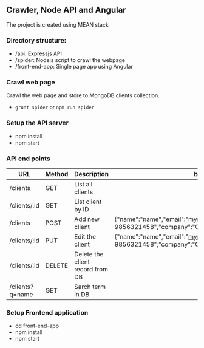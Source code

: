 ## Crawler, Node API and Angular
The project is created using MEAN stack
### Directory structure:
- /api: Expressjs API
- /spider: Nodejs script to crawl the webpage
- /front-end-app: Single page app using Angular
### Crawl web page
Crawl the web page and store to MongoDB clients collection.
- ```grunt spider``` or ```npm run spider```
### Setup the API server
- npm install
- npm start
### API end points
URL | Method | Description | body
--- | --- | --- | ---
/clients | GET | List all clients
/clients/:id | GET | List client by ID
/clients | POST | Add new client | {"name":"name","email":"mymail@gmail.com","phone":"+91 9856321458","company":"Company","zip":"789654"}
/clients/:id | PUT | Edit the client | {"name":"name","email":"mymail@gmail.com","phone":"+91 9856321458","company":"Company","zip":"789654"}
/clients/:id | DELETE | Delete the client record from DB
/clients?q=name | GET | Sarch term in DB
### Setup Frontend application
- cd front-end-app
- npm install
- npm start
